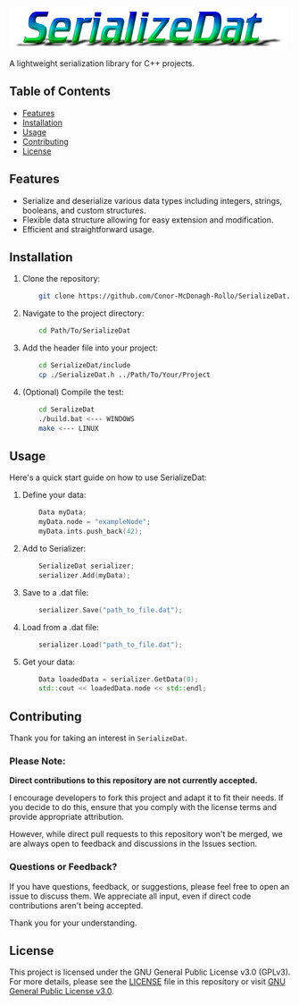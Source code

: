 ![Logo](logo.png)

A lightweight serialization library for C++ projects.

## Table of Contents
- [Features](#features)
- [Installation](#installation)
- [Usage](#usage)
- [Contributing](#contributing)
- [License](#license)

## Features

- Serialize and deserialize various data types including integers, strings, booleans, and custom structures.
- Flexible data structure allowing for easy extension and modification.
- Efficient and straightforward usage.

## Installation

1. Clone the repository:
	```sh
		git clone https://github.com/Conor-McDonagh-Rollo/SerializeDat.git
	```
2. Navigate to the project directory:
	```sh
		cd Path/To/SerializeDat
	```
3. Add the header file into your project:
	```sh
		cd SerializeDat/include
		cp ./SerializeDat.h ../Path/To/Your/Project
	```
4. (Optional) Compile the test:
	```sh
		cd SeralizeDat
		./build.bat <--- WINDOWS
		make <--- LINUX
	```

## Usage
Here's a quick start guide on how to use SerializeDat:

1. Define your data:
	```cpp
		Data myData;
		myData.node = "exampleNode";
		myData.ints.push_back(42);
	```
2. Add to Serializer:
	```cpp
		SerializeDat serializer;
		serializer.Add(myData);
	```
3. Save to a .dat file:
	```cpp
		serializer.Save("path_to_file.dat");
	```
4. Load from a .dat file:
	```cpp
		serializer.Load("path_to_file.dat");
	```
5. Get your data:
	```cpp
		Data loadedData = serializer.GetData(0);
		std::cout << loadedData.node << std::endl;
	```

## Contributing

Thank you for taking an interest in `SerializeDat`.

### Please Note:

**Direct contributions to this repository are not currently accepted.**

I encourage developers to fork this project and adapt it to fit their needs. If you decide to do this, ensure that you comply with the license terms and provide appropriate attribution.

However, while direct pull requests to this repository won't be merged, we are always open to feedback and discussions in the Issues section.

### Questions or Feedback?

If you have questions, feedback, or suggestions, please feel free to open an issue to discuss them. We appreciate all input, even if direct code contributions aren't being accepted.

Thank you for your understanding.

## License

This project is licensed under the GNU General Public License v3.0 (GPLv3). For more details, please see the [LICENSE](LICENSE) file in this repository or visit [GNU General Public License v3.0](https://www.gnu.org/licenses/gpl-3.0.en.html).